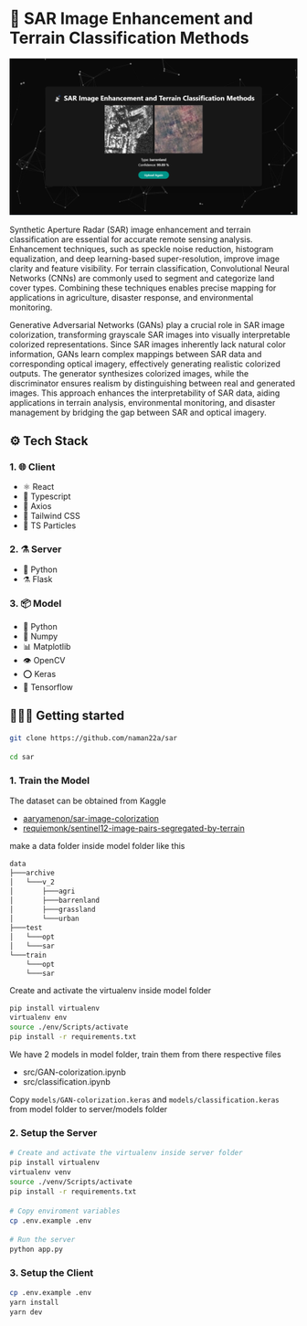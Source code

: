 # 📡 SAR Image Enhancement and Terrain Classification Methods

![SAR](./assets/SAR.png)

Synthetic Aperture Radar (SAR) image enhancement and terrain classification are essential for accurate remote sensing analysis. Enhancement techniques, such as speckle noise reduction, histogram equalization, and deep learning-based super-resolution, improve image clarity and feature visibility. For terrain classification, Convolutional Neural Networks (CNNs) are commonly used to segment and categorize land cover types. Combining these techniques enables precise mapping for applications in agriculture, disaster response, and environmental monitoring.

Generative Adversarial Networks (GANs) play a crucial role in SAR image colorization, transforming grayscale SAR images into visually interpretable colorized representations. Since SAR images inherently lack natural color information, GANs learn complex mappings between SAR data and corresponding optical imagery, effectively generating realistic colorized outputs. The generator synthesizes colorized images, while the discriminator ensures realism by distinguishing between real and generated images. This approach enhances the interpretability of SAR data, aiding applications in terrain analysis, environmental monitoring, and disaster management by bridging the gap between SAR and optical imagery.

## ⚙️ Tech Stack

### 1. 🌐 Client

-   ⚛️ React
-   🔷 Typescript
-   📨 Axios
-   🎨 Tailwind CSS
-   🎊 TS Particles

### 2. ⚗️ Server

-   🐍 Python
-   ⚗️ Flask

### 3. 📦 Model

-   🐍 Python
-   🔢 Numpy
-   📊 Matplotlib
-   👁️ OpenCV
-   ⭕ Keras
-   📙 Tensorflow

## 🚶🏻‍♂️ Getting started

```bash
git clone https://github.com/naman22a/sar

cd sar
```

### 1. Train the Model

The dataset can be obtained from Kaggle

-   [aaryamenon/sar-image-colorization](https://www.kaggle.com/datasets/aaryamenon/sar-image-colorization/code)
-   [requiemonk/sentinel12-image-pairs-segregated-by-terrain](https://www.kaggle.com/datasets/requiemonk/sentinel12-image-pairs-segregated-by-terrain)

make a data folder inside model folder like this

```
data
├───archive
│   └───v_2
│       ├───agri
│       ├───barrenland
│       ├───grassland
│       └───urban
├───test
│   └───opt
│   └───sar
└───train
    └───opt
    └───sar
```

Create and activate the virtualenv inside model folder

```bash
pip install virtualenv
virtualenv env
source ./env/Scripts/activate
pip install -r requirements.txt
```

We have 2 models in model folder, train them from there respective files

-   src/GAN-colorization.ipynb
-   src/classification.ipynb

Copy `models/GAN-colorization.keras` and `models/classification.keras` from model folder to server/models folder

### 2. Setup the Server

```bash
# Create and activate the virtualenv inside server folder
pip install virtualenv
virtualenv venv
source ./venv/Scripts/activate
pip install -r requirements.txt

# Copy enviroment variables
cp .env.example .env

# Run the server
python app.py
```

### 3. Setup the Client

```bash
cp .env.example .env
yarn install
yarn dev
```
